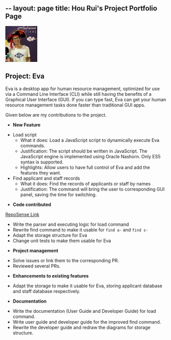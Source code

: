--
layout: page
title: Hou Rui's Project Portfolio Page
---

<img src="../images/hou-rui.png" width="100px">

## Project: Eva

Eva is a desktop app for human resource management, optimized for use via a Command Line Interface (CLI) while still having the benefits of a Graphical User Interface (GUI). If you can type fast, Eva can get your human resource management tasks done faster than traditional GUI apps.

Given below are my contributions to the project.


* **New Feature**

- Load script
    - What it does: Load a JavaScript script to dynamically execute Eva commands.
    - Justification: The script should be written in JavaScript. The JavaScript engine is implemented using Oracle Nashorn. Only ES5 syntax is supported.
    - Highlights: Allow users to have full control of Eva and add the features they want.
- Find applicant and staff records
    - What it does: Find the records of applicants or staff by names
    - Justification: The command will bring the user to corresponding GUI panel, saving the time for switching.

* **Code contributed**

[RepoSense Link](https://nus-cs2103-ay2021s1.github.io/tp-dashboard/#search=&sort=groupTitle&sortWithin=title&since=2020-08-14&timeframe=commit&mergegroup=&groupSelect=groupByRepos&breakdown=false&tabOpen=true&tabType=zoom&zA=Hou-Rui&zR=AY2021S1-CS2103T-W13-1%2Ftp%5Bmaster%5D&zACS=305.6120031176929&zS=2020-08-14&zFS=&zU=2020-10-30&zMG=false&zFTF=commit&zFGS=groupByRepos&zFR=false)

- Write the parser and executing logic for load command
- Rewrite find command to make it usable for `find a-` and `find s-`
- Adapt the storage structure for Eva
- Change unit tests to make them usable for Eva

* **Project management**

- Solve issues or link them to the corresponding PR.
- Reviewed several PRs.

* **Enhancements to existing features**

- Adapt the storage to make it usable for Eva, storing applicant database and staff database respectively.

* **Documentation**

- Write the documentation (User Guide and Developer Guide) for load command.
- Write user guide and developer guide for the improved find command.
- Rewrite the developer guide and redraw the diagrams for storage structure.
